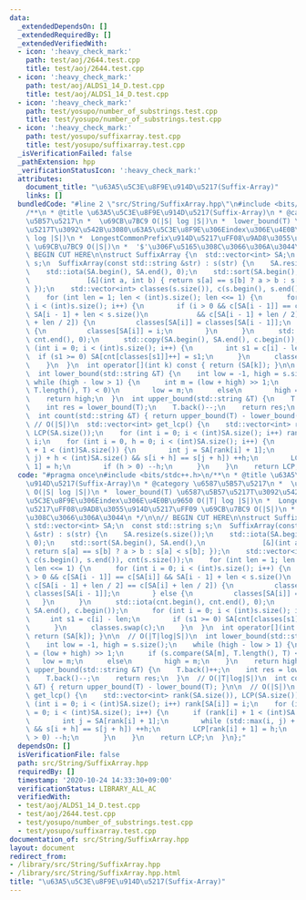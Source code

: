 ```yaml
---
data:
  _extendedDependsOn: []
  _extendedRequiredBy: []
  _extendedVerifiedWith:
  - icon: ':heavy_check_mark:'
    path: test/aoj/2644.test.cpp
    title: test/aoj/2644.test.cpp
  - icon: ':heavy_check_mark:'
    path: test/aoj/ALDS1_14_D.test.cpp
    title: test/aoj/ALDS1_14_D.test.cpp
  - icon: ':heavy_check_mark:'
    path: test/yosupo/number_of_substrings.test.cpp
    title: test/yosupo/number_of_substrings.test.cpp
  - icon: ':heavy_check_mark:'
    path: test/yosupo/suffixarray.test.cpp
    title: test/yosupo/suffixarray.test.cpp
  _isVerificationFailed: false
  _pathExtension: hpp
  _verificationStatusIcon: ':heavy_check_mark:'
  attributes:
    document_title: "\u63A5\u5C3E\u8F9E\u914D\u5217(Suffix-Array)"
    links: []
  bundledCode: "#line 2 \"src/String/SuffixArray.hpp\"\n#include <bits/stdc++.h>\n\
    /**\n * @title \u63A5\u5C3E\u8F9E\u914D\u5217(Suffix-Array)\n * @category \u6587\
    \u5B57\u5217\n *  \u69CB\u7BC9 O(|S| log |S|)\n *  lower_bound(T) \u6587\u5B57\
    \u5217T\u3092\u542B\u3080\u63A5\u5C3E\u8F9E\u306Eindex\u306E\u4E0B\u9650 O(|T|\
    \ log |S|)\n *  LongestCommonPrefix\u914D\u5217\uFF08\u9AD8\u3055\u914D\u5217\uFF09\
    \ \u69CB\u7BC9 O(|S|)\n *  '$'\u306F\u5165\u308C\u3066\u306A\u3044\n */\n\n//\
    \ BEGIN CUT HERE\n\nstruct SuffixArray {\n  std::vector<int> SA;\n  const std::string\
    \ s;\n  SuffixArray(const std::string &str) : s(str) {\n    SA.resize(s.size());\n\
    \    std::iota(SA.begin(), SA.end(), 0);\n    std::sort(SA.begin(), SA.end(),\n\
    \              [&](int a, int b) { return s[a] == s[b] ? a > b : s[a] < s[b];\
    \ });\n    std::vector<int> classes(s.size()), c(s.begin(), s.end()), cnt(s.size());\n\
    \    for (int len = 1; len < (int)s.size(); len <<= 1) {\n      for (int i = 0;\
    \ i < (int)s.size(); i++) {\n        if (i > 0 && c[SA[i - 1]] == c[SA[i]] &&\
    \ SA[i - 1] + len < s.size()\n            && c[SA[i - 1] + len / 2] == c[SA[i]\
    \ + len / 2]) {\n          classes[SA[i]] = classes[SA[i - 1]];\n        } else\
    \ {\n          classes[SA[i]] = i;\n        }\n      }\n      std::iota(cnt.begin(),\
    \ cnt.end(), 0);\n      std::copy(SA.begin(), SA.end(), c.begin());\n      for\
    \ (int i = 0; i < (int)s.size(); i++) {\n        int s1 = c[i] - len;\n      \
    \  if (s1 >= 0) SA[cnt[classes[s1]]++] = s1;\n      }\n      classes.swap(c);\n\
    \    }\n  }\n  int operator[](int k) const { return (SA[k]); }\n\n  // O(|T|log|S|)\n\
    \  int lower_bound(std::string &T) {\n    int low = -1, high = s.size();\n   \
    \ while (high - low > 1) {\n      int m = (low + high) >> 1;\n      if (s.compare(SA[m],\
    \ T.length(), T) < 0)\n        low = m;\n      else\n        high = m;\n    }\n\
    \    return high;\n  }\n  int upper_bound(std::string &T) {\n    T.back()++;\n\
    \    int res = lower_bound(T);\n    T.back()--;\n    return res;\n  }\n  // O(|T|log|S|)\n\
    \  int count(std::string &T) { return upper_bound(T) - lower_bound(T); }\n\n \
    \ // O(|S|)\n  std::vector<int> get_lcp() {\n    std::vector<int> rank(SA.size()),\
    \ LCP(SA.size());\n    for (int i = 0; i < (int)SA.size(); i++) rank[SA[i]] =\
    \ i;\n    for (int i = 0, h = 0; i < (int)SA.size(); i++) {\n      if (rank[i]\
    \ + 1 < (int)SA.size()) {\n        int j = SA[rank[i] + 1];\n        while (std::max(i,\
    \ j) + h < (int)SA.size() && s[i + h] == s[j + h]) ++h;\n        LCP[rank[i] +\
    \ 1] = h;\n        if (h > 0) --h;\n      }\n    }\n    return LCP;\n  }\n};\n"
  code: "#pragma once\n#include <bits/stdc++.h>\n/**\n * @title \u63A5\u5C3E\u8F9E\
    \u914D\u5217(Suffix-Array)\n * @category \u6587\u5B57\u5217\n *  \u69CB\u7BC9\
    \ O(|S| log |S|)\n *  lower_bound(T) \u6587\u5B57\u5217T\u3092\u542B\u3080\u63A5\
    \u5C3E\u8F9E\u306Eindex\u306E\u4E0B\u9650 O(|T| log |S|)\n *  LongestCommonPrefix\u914D\
    \u5217\uFF08\u9AD8\u3055\u914D\u5217\uFF09 \u69CB\u7BC9 O(|S|)\n *  '$'\u306F\u5165\
    \u308C\u3066\u306A\u3044\n */\n\n// BEGIN CUT HERE\n\nstruct SuffixArray {\n \
    \ std::vector<int> SA;\n  const std::string s;\n  SuffixArray(const std::string\
    \ &str) : s(str) {\n    SA.resize(s.size());\n    std::iota(SA.begin(), SA.end(),\
    \ 0);\n    std::sort(SA.begin(), SA.end(),\n              [&](int a, int b) {\
    \ return s[a] == s[b] ? a > b : s[a] < s[b]; });\n    std::vector<int> classes(s.size()),\
    \ c(s.begin(), s.end()), cnt(s.size());\n    for (int len = 1; len < (int)s.size();\
    \ len <<= 1) {\n      for (int i = 0; i < (int)s.size(); i++) {\n        if (i\
    \ > 0 && c[SA[i - 1]] == c[SA[i]] && SA[i - 1] + len < s.size()\n            &&\
    \ c[SA[i - 1] + len / 2] == c[SA[i] + len / 2]) {\n          classes[SA[i]] =\
    \ classes[SA[i - 1]];\n        } else {\n          classes[SA[i]] = i;\n     \
    \   }\n      }\n      std::iota(cnt.begin(), cnt.end(), 0);\n      std::copy(SA.begin(),\
    \ SA.end(), c.begin());\n      for (int i = 0; i < (int)s.size(); i++) {\n   \
    \     int s1 = c[i] - len;\n        if (s1 >= 0) SA[cnt[classes[s1]]++] = s1;\n\
    \      }\n      classes.swap(c);\n    }\n  }\n  int operator[](int k) const {\
    \ return (SA[k]); }\n\n  // O(|T|log|S|)\n  int lower_bound(std::string &T) {\n\
    \    int low = -1, high = s.size();\n    while (high - low > 1) {\n      int m\
    \ = (low + high) >> 1;\n      if (s.compare(SA[m], T.length(), T) < 0)\n     \
    \   low = m;\n      else\n        high = m;\n    }\n    return high;\n  }\n  int\
    \ upper_bound(std::string &T) {\n    T.back()++;\n    int res = lower_bound(T);\n\
    \    T.back()--;\n    return res;\n  }\n  // O(|T|log|S|)\n  int count(std::string\
    \ &T) { return upper_bound(T) - lower_bound(T); }\n\n  // O(|S|)\n  std::vector<int>\
    \ get_lcp() {\n    std::vector<int> rank(SA.size()), LCP(SA.size());\n    for\
    \ (int i = 0; i < (int)SA.size(); i++) rank[SA[i]] = i;\n    for (int i = 0, h\
    \ = 0; i < (int)SA.size(); i++) {\n      if (rank[i] + 1 < (int)SA.size()) {\n\
    \        int j = SA[rank[i] + 1];\n        while (std::max(i, j) + h < (int)SA.size()\
    \ && s[i + h] == s[j + h]) ++h;\n        LCP[rank[i] + 1] = h;\n        if (h\
    \ > 0) --h;\n      }\n    }\n    return LCP;\n  }\n};"
  dependsOn: []
  isVerificationFile: false
  path: src/String/SuffixArray.hpp
  requiredBy: []
  timestamp: '2020-10-24 14:33:30+09:00'
  verificationStatus: LIBRARY_ALL_AC
  verifiedWith:
  - test/aoj/ALDS1_14_D.test.cpp
  - test/aoj/2644.test.cpp
  - test/yosupo/number_of_substrings.test.cpp
  - test/yosupo/suffixarray.test.cpp
documentation_of: src/String/SuffixArray.hpp
layout: document
redirect_from:
- /library/src/String/SuffixArray.hpp
- /library/src/String/SuffixArray.hpp.html
title: "\u63A5\u5C3E\u8F9E\u914D\u5217(Suffix-Array)"
---
```

